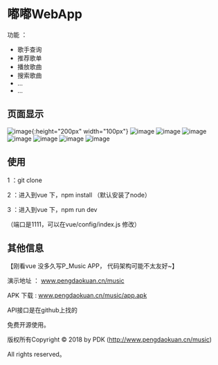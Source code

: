 嘟嘟WebApp 
===============
功能 ： 
 + 歌手查询
 + 推荐歌单
 + 播放歌曲
 + 搜索歌曲
 + ...
 + ...


## 页面显示
![image](https://github.com/PDKSophia/P_Music/raw/master/image/home.jpg){:height="200px" width="100px"}
![image](https://github.com/PDKSophia/P_Music/raw/master/image/login.jpg)
![image](https://github.com/PDKSophia/P_Music/raw/master/image/album.jpg)
![image](https://github.com/PDKSophia/P_Music/raw/master/image/list.jpg)
![image](https://github.com/PDKSophia/P_Music/raw/master/image/singer.jpg)
![image](https://github.com/PDKSophia/P_Music/raw/master/image/search.jpg)
![image](https://github.com/PDKSophia/P_Music/raw/master/image/search1.jpg)
![image](https://github.com/PDKSophia/P_Music/raw/master/image/search2.jpg)


## 使用
 1 ：git clone 

 2 ：进入到vue 下，npm install （默认安装了node）

 3 ：进入到vue 下，npm run dev

 （端口是1111，可以在vue/config/index.js 修改）
 
## 其他信息

【刚看vue 没多久写P_Music APP， 代码架构可能不太友好~】

演示地址 ： www.pengdaokuan.cn/music

APK 下载 : www.pengdaokuan.cn/music/app.apk

API接口是在github上找的

免费开源使用。

版权所有Copyright © 2018 by PDK (http://www.pengdaokuan.cn/music)

All rights reserved。

